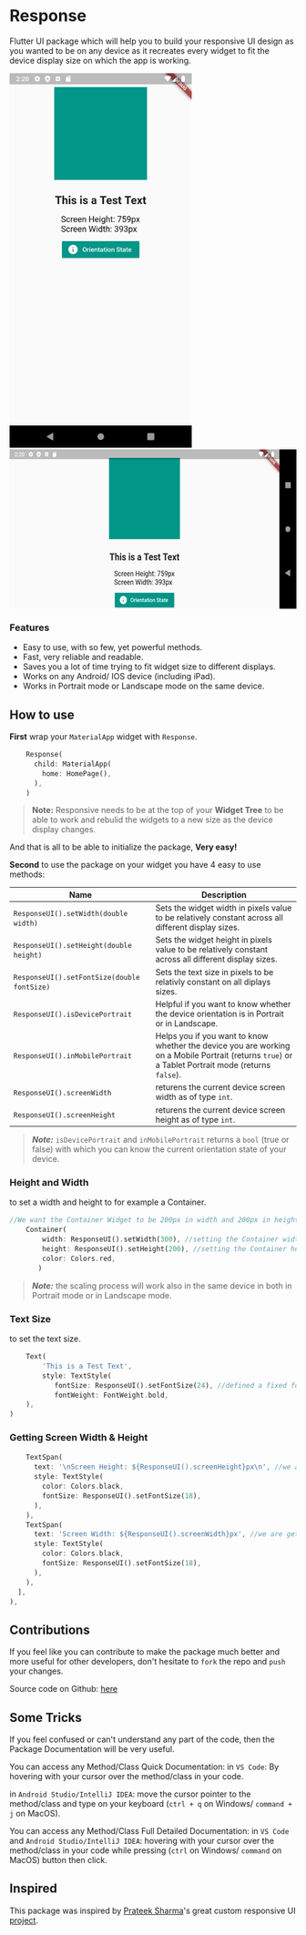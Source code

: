 # Response

Flutter UI package which will help you to build your responsive UI design as you wanted to be on any device as it recreates every widget to fit the device display size on which the app is working.


<img src="screenshots/1.png" width="320" alt="Portrait Mode">  <img src="screenshots/2.png" height="280" align="top" alt="Landscape Mode">


### Features
- Easy to use, with so few, yet powerful methods.
- Fast, very reliable and readable.
- Saves you a lot of time trying to fit widget size to different displays.
- Works on any Android/ IOS device (including iPad).
- Works in Portrait mode or Landscape mode on the same device.


## How to use
**First** wrap your `MaterialApp` widget with `Response`.

```dart
    Response(
      child: MaterialApp(
        home: HomePage(),
      ),
    )
```

> **Note:** Responsive needs to be at the top of your **Widget Tree** to be able to work and rebulid the widgets to a new size as the device display changes.

And that is all to be able to initialize the package, **Very easy!**


**Second** to use the package on your widget you have 4 easy to use methods:

| Name  | Description  |
| ------------ | ------------ |
| `ResponseUI().setWidth(double width)` |  Sets the widget width in pixels value to be relatively constant across all different display sizes. |
| `ResponseUI().setHeight(double height)` | Sets the widget height in pixels value to be relatively constant across all different display sizes. |
| `ResponseUI().setFontSize(double fontSize)` | Sets the text size in pixels to be relativly constant on all diplays sizes. |
| `ResponseUI().isDevicePortrait` | Helpful if you want to know whether the device orientation is in Portrait or in Landscape.  |
| `ResponseUI().inMobilePortrait` | Helps you if you want to know whether the device you are working on a Mobile Portrait (returns `true`) or a Tablet Portrait mode (returns `false`).  |
| `ResponseUI().screenWidth` | returens the current device screen width as of type `int`. |
| `ResponseUI().screenHeight` | returens the current device screen height as of type `int`. |

> ***Note:*** `isDevicePortrait` and `inMobilePortrait` returns a `bool` (true or false) with which you can know the current orientation state of
your device.

### Height and Width
to set a width and height to for example a Container.

```dart
//We want the Container Widget to be 200px in width and 200px in height
    Container(
        width: ResponseUI().setWidth(300), //setting the Container width to be 300px
        height: ResponseUI().setHeight(200), //setting the Container height to be 300px
        color: Colors.red,
       )
```
> ***Note:*** the scaling process will work also in the same device in both
in Portrait mode or in Landscape mode.

### Text Size
to set the text size.

```dart
    Text(
        'This is a Test Text',
        style: TextStyle(
           fontSize: ResponseUI().setFontSize(24), //defined a fixed font size in pixels
           fontWeight: FontWeight.bold,
    ),
)
```

### Getting Screen Width & Height

```dart
    TextSpan(
      text: '\nScreen Height: ${ResponseUI().screenHeight}px\n', //we are getting back our current device screen height in pixels.
      style: TextStyle(
        color: Colors.black,
        fontSize: ResponseUI().setFontSize(18),
      ),
    ),
    TextSpan(
      text: 'Screen Width: ${ResponseUI().screenWidth}px', //we are getting back our current device screen width in pixels.
      style: TextStyle(
        color: Colors.black,
        fontSize: ResponseUI().setFontSize(18),
      ),
    ),
  ],
),
```

## Contributions

If you feel like you can contribute to make the package much better and more useful for other
developers, don't hesitate to `fork` the repo and `push` your changes.

Source code on Github: [here](https://github.com/AhmedAbouelkher/Responsive-for-Flutter "here")


## Some Tricks

If you feel confused or can't understand any part of the code, then the Package
Documentation will be very useful.

You can access any Method/Class Quick Documentation:
  in `VS Code`: By hovering with your cursor over the method/class in your code.

  in `Android Studio/IntelliJ IDEA`: move the cursor pointer to the method/class and type
  on your keyboard (`ctrl + q` on Windows/ `command + j` on MacOS).

You can access any Method/Class Full Detailed Documentation:
  in `VS Code` and `Android Studio/IntelliJ IDEA`:  hovering with your cursor over the method/class in your code while
  pressing (`ctrl` on Windows/ `command` on MacOS) button then click.

## Inspired
This package was inspired by [Prateek Sharma](https://github.com/PrateekSharma1712 "Prateek Sharma")'s great custom responsive UI [project](https://medium.com/flutter-community/flutter-responsive-ui-for-learning-platform-app-2df185f86e8e "project").
